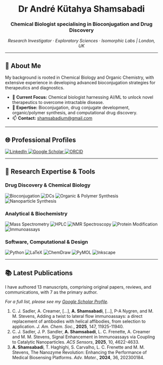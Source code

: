<div align="center">
<!---  <img src="https://media.giphy.com/media/v1.Y2lkPTc5MGI3NjExbW5xZzBqZ3F5NW9kY3R3dDdsd25lZnVjM3B5c295cWZ6Nm10ZHd0eCZlcD12MV9pbnRlcm5hbF9naWZfYnlfaWQmY3Q9Zw/8B3k1b3JzM4h1bQ2eA/giphy.gif" width="150" alt="Molecule animation"> --->
  <h1>Dr André Kütahya Shamsabadi</h1>
  <h3>Chemical Biologist specialising in Bioconjugation and Drug Discovery</h3>
  <p><i>Research Investigator · Exploratory Sciences · Isomorphic Labs | London, UK</i></p>
</div>

---

## 🔬 About Me

My background is rooted in Chemical Biology and Organic Chemistry, with extensive experience in developing advanced bioconjugation strategies for therapeutics and diagnostics.

- 🔭 **Current Focus:** Chemical biologist harnessing AI/ML to unlock novel therapeutics to overcome intractable disease.
- 🧪 **Expertise:** Bioconjugation, drug conjugate development, organic/polymer synthesis, and computational drug discovery.
- 📫 **Contact:** shamsabadium@gmail.com

---

## 🌐 Professional Profiles

<div align="left">
  <a href="https://www.linkedin.com/in/akshamsabadi/" target="_blank">
    <img src="https://img.shields.io/badge/LinkedIn-0077B5?style=for-the-badge&logo=linkedin&logoColor=white" alt="LinkedIn"/>
  </a>
  <a href="https://scholar.google.co.uk/citations?user=LZmZFtMAAAAJ&hl=en&oi=ao" target="_blank">
    <img src="https://img.shields.io/badge/Google_Scholar-4285F4?style=for-the-badge&logo=google-scholar&logoColor=white" alt="Google Scholar"/>
  </a>
  <a href="https://orcid.org/0000-0001-8466-5621" target="_blank">
    <img src="https://img.shields.io/badge/ORCID-A6CE39?style=for-the-badge&logo=orcid&logoColor=white" alt="ORCID"/>
  </a>
</div>

---

## 🧪 Research Expertise & Tools

### Drug Discovery & Chemical Biology
<p>
  <img src="https://img.shields.io/badge/Bioconjugation-7D3C98?style=flat-square" alt="Bioconjugation"/>
  <img src="https://img.shields.io/badge/Drug_Conjugates-A569BD?style=flat-square" alt="DCs"/>
  <img src="https://img.shields.io/badge/Organic_&_Polymer_Synthesis-D35400?style=flat-square" alt="Organic & Polymer Synthesis"/>
  <img src="https://img.shields.io/badge/Nanoparticle_Synthesis-E67E22?style=flat-square" alt="Nanoparticle Synthesis"/>
</p>

### Analytical & Biochemistry
<p>
  <img src="https://img.shields.io/badge/Mass_Spectrometry-2980B9?style=flat-square" alt="Mass Spectrometry"/>
  <img src="https://img.shields.io/badge/HPLC-3498DB?style=flat-square" alt="HPLC"/>
  <img src="https://img.shields.io/badge/NMR_Spectroscopy-5DADE2?style=flat-square" alt="NMR Spectroscopy"/>
  <img src="https://img.shields.io/badge/Protein_Modification-27AE60?style=flat-square" alt="Protein Modification"/>
  <img src="https://img.shields.io/badge/Immunoassays-2ECC71?style=flat-square" alt="Immunoassays"/>
</p>

### Software, Computational & Design
<p>
  <img src="https://img.shields.io/badge/Python_(Data_Analysis/ML)-3776AB?style=for-the-badge&logo=python&logoColor=white" alt="Python"/>
  <img src="https://img.shields.io/badge/LaTeX-008080?style=for-the-badge&logo=latex&logoColor=white" alt="LaTeX"/>
  <img src="https://img.shields.io/badge/ChemDraw-730039?style=for-the-badge&logo=moleculer&logoColor=white" alt="ChemDraw"/>
  <img src="https://img.shields.io/badge/PyMOL-0066CC?style=for-the-badge" alt="PyMOL"/>
  <img src="https://img.shields.io/badge/Inkscape-000000?style=for-the-badge&logo=inkscape&logoColor=white" alt="Inkscape"/>
</p>

---

## 📚 Latest Publications

I have authored 13 manuscripts, comprising original papers, reviews, and communications, with 7 as the primary author.

*For a full list, please see my [Google Scholar Profile](https://scholar.google.co.uk/citations?user=LZmZFtMAAAAJ&hl=en&oi=ao).*

1. C. J. Sadler, A. Creamer, [...], **A. Shamsabadi**, [...], P-A Nygren, and M. M. Stevens, Adding a twist to lateral flow immunoassays: a direct replacement of antibodies with helical affibodies, from selection to application. *J. Am. Chem. Soc.*, **2025**, 147, 11925-11940.
2. C. J. Sadler, J. P. Sandler, **A. Shamsabadi**, L. C. Frenette, A. Creamer and M. M. Stevens, Signal Enhancement in Immunoassays via Coupling to Catalytic Nanoparticles. *ACS Sensors*, **2025**, 10, 4622-4633.
3. **A. Shamsabadi**, T. Haghighi, S. Carvalho, L. C. Frenette and M. M. Stevens, The Nanozyme Revolution: Enhancing the Performance of Medical Biosensing Platforms. *Adv. Mater.*, **2024**, 36, 202300184.
